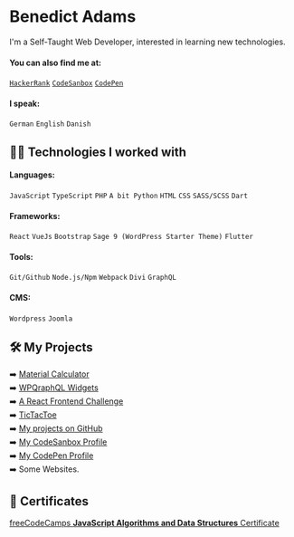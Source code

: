 # Benedict Adams

I'm a Self-Taught Web Developer, interested in learning new technologies.
#### You can also find me at:
[`HackerRank`](https://hackerrank.com/benada002) [`CodeSanbox`](https://codesandbox.io/u/benada002/sandboxes) [`CodePen`](https://codepen.io/benada002)
#### I speak:
`German` `English` `Danish`

## :man_technologist: Technologies I worked with
#### Languages:
`JavaScript` `TypeScript` `PHP` `A bit Python` `HTML` `CSS` `SASS/SCSS` `Dart`
#### Frameworks:
`React` `VueJs` `Bootstrap` `Sage 9 (WordPress Starter Theme)` `Flutter`
#### Tools:
`Git/Github` `Node.js/Npm` `Webpack` `Divi` `GraphQL`
#### CMS:
`Wordpress` `Joomla`

## :hammer_and_wrench: My Projects
:arrow_right: [Material Calculator](https://github.com/benada002/MaterialCalculator)<br/>
:arrow_right: [WPQraphQL Widgets](https://github.com/benada002/wp-graphql-widgets)<br/>
:arrow_right: [A React Frontend Challenge](https://github.com/rommel-dk/front-end-test/pull/4)<br/>
:arrow_right: [TicTacToe](https://github.com/benada002/TicTacToeChallenge)<br/>
:arrow_right: [My projects on GitHub](https://github.com/benada002?tab=repositories)<br/>
:arrow_right: [My CodeSanbox Profile](https://codesandbox.io/u/benada002/sandboxes)<br/>
:arrow_right: [My CodePen Profile](https://codepen.io/benada002)<br/>
:arrow_right: Some Websites.

## :1st_place_medal: Certificates
[freeCodeCamps **JavaScript Algorithms and Data Structures** Certificate](https://www.freecodecamp.org/certification/fcca8c5e4dd-7c88-4d7f-af61-740f9cb22c61/javascript-algorithms-and-data-structures)
